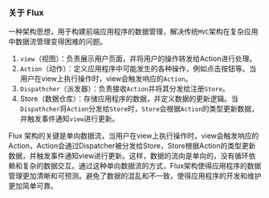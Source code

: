 ### 关于 Flux

一种架构思想，用于构建前端应用程序的数据管理，解决传统`MVC`架构在复杂应用中数据流管理变得困难的问题。

1. `view`（视图）：负责展示用户页面，并将用户的操作转发给Action进行处理。
2. `Action`（动作）：定义应用程序中可能发生的各种操作，例如点击按钮等。当用户在view上执行操作时，view会触发响应的`Action`。
3. `Dispathcher`（派发器）：负责接收`Action`并将其分发给注册`Store`。
4. Store（数据仓库）：存储应用程序的数据，并定义数据的更新逻辑。当`Dispathcher`将`Action`分发给`Store`时，`Store`会根据`Action`的类型更新数据，并触发事件通知`view`进行更新。

Flux 架构的关键是单向数据流，当用户在view上执行操作时，view会触发响应的Action，Action会通过Dispatcher被分发给Store，Store根据Action的类型更新数据，并触发事件通知view进行更新。这样，数据的流向是单向的，没有循环依赖和复杂的数据交互。通过这种单向数据流的方式，Flux架构使得应用程序的数据管理更加清晰和可预测。避免了数据的混乱和不一致，使得应用程序的开发和维护更加简单可靠。